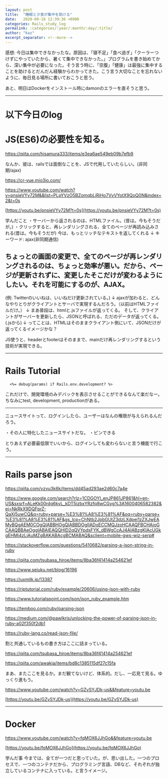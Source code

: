 ```yaml
---
layout: post
title:  "睡眠と少食が集中を助ける"
date:   2020-09-18 12:39:36 +0900
categories: Rails_study_log
permalink: :categories/:year/:month/:day/:title/
author: "kaz"
excerpt_separator: <!--more-->
---
```


<!--more-->

感想:
今日は集中できなかったな。原因は、「寝不足」「食べ過ぎ」「クーラーつけずにやっていたから、暑くて集中できなかった。」プログラムを書き始めてから、深い集中が必要になった。そう言う時に、「空腹」「健康」は最強に集中することを助けるとだんだん経験からわかってきた。こう言う大切なことを忘れないように、毎日見る場所に書いておこうと思う。

あと、明日はDockerをインストール時にdamonのエラーを直そうと思う。


----------
# 以下今日のlog


# JS(ES6)の必要性を知る。
https://qiita.com/hisamura333/items/e3ea6ae549eb09b7efb9


なんか、彼は、railsでは面倒なことを、JSで代用していたらしい。(非同期/ajax)

https://cr-vue.mio3io.com/

https://www.youtube.com/watch?v=pnsieVYy72M&&list=PLpYVzO5BZomqbLjRiHo7VvVYotX9QoQ0N&index=2&t=0s


[https://youtu.be/pnsieVYy72M?t=0s](https://youtu.be/pnsieVYy72M?t=0s)


学んだこと
・サーバーから返されるのは、HTMLファイル。(昔は。今もそうだが。)
・クリックすると、再レンダリングされる、全てのページが再読み込みされる(昔は。今もそうだが)
今は、もっとリッチなテキストを返してくれる
↓
キーワード: ajax(非同期通信)

## ちょっとの画面の変更で、全てのページが再レンダリングされるのは、ちょっと効率が悪い。だから、ページが更新されずに、変更したそこだけが変わるようにしたい。それを可能にするのが、AJAX。
(例: Twitterのいいねは、いいねだけ更新されている。)
↓
ajaxが加わると、どんなやりとりがクライアントとサーバで実現するんだろう。（以前はHTMLファイルだけ。）
↓
まあ普段は、htmlと.jsファイルが返ってくる。
そして、クライアントがサーバーを更新したら、JSONと呼ばれる、ただのデータが返ってくる。(.jsから)
↓
ってことは、HTMLはそのままクライアント側にいて、JSONだけが返ってくるイメージかな？


JS使うと、headerとfooterはそのままで、mainだけ再レンダリングするという技術が実現できる。


----------
# Rails Tutorial


      <%= debug(params) if Rails.env.development? %>

これだけで、開発環境のみデバックを表示させることができるなんて楽だなー。
ちなみにtest, development, productionがある。


----------

ニュースサイトって、ログインしたら、ユーザーはなんの権限が与えられるんだろう。

・その人に特化したニュースサイトだな。
・ピンできる

とりあえず必要最低限でいいから、ログインしても変わらないと言う機能で行こう。

----------


# Rails parse json 



https://qiita.com/vzvu3k6k/items/dd45ad293ae2d60c7a4e


https://www.google.com/search?rlz=1CDGOYI_enJP861JP861&hl=en-US&sxsrf=ALeKk00rdg6kvL_kDT5izbxYRzfq8wCGyg%3A1600406582382&ei=NkRkX9DQFprZ-QaXj5uwCQ&q=ruby+parse+%E3%81%A8%E3%81%AF&oq=ruby+parse+%E3%81%A8%E3%81%AF&gs_lcp=ChNtb2JpbGUtZ3dzLXdpei1zZXJwEAMyBQgAEM0COgQIABBHOgQIABBDOgIIADoECCMQJzoHCAAQFBCHAjoGCAAQBBAeOggIABAIEAQQHlD2qQVYpdsFYK_dBWgCcAJ4AIABzgKIAcUGkgEHMi4zLjAuMZgBAKABAcgBCMABAQ&sclient=mobile-gws-wiz-serp#



https://stackoverflow.com/questions/5410682/parsing-a-json-string-in-ruby




https://qiita.com/tsubasa_hiroe/items/8ba36f41414a254621ef



https://www.sejuku.net/blog/16196


https://uxmilk.jp/13387


https://riptutorial.com/ruby/example/20606/using-json-with-ruby


https://www.tutorialspoint.com/json/json_ruby_example.htm



https://temboo.com/ruby/parsing-json




https://medium.com/@pawlkris/unlocking-the-power-of-parsing-json-in-ruby-a02f350f2db1


https://ruby-lang.co/read-json-file/





割と共通しているもの書き方はここに詰まっている。

https://qiita.com/tsubasa_hiroe/items/8ba36f41414a254621ef



https://qiita.com/awakia/items/bd8c1385115df27c15fa


まあ、またここを見るか。まだ観てないけど、体系的。だし、一応見て見る。ゆっくり進もう。

https://www.youtube.com/watch?v=GZvSYJDk-us&&feature=youtu.be


[https://youtu.be/GZvSYJDk-us](https://youtu.be/GZvSYJDk-us)




----------
# Docker


https://www.youtube.com/watch?v=fqMOX6JJhGo&&feature=youtu.be


[https://youtu.be/fqMOX6JJhGo](https://youtu.be/fqMOX6JJhGo)

学んだ事
今までは、全てが一つだと思っていた。が、思い出した。一つのプロセスで、一つのコンテナだから、プログラミング言語、DBなど、それぞれが独立しているコンテナに入っている。と言うイメージ。




